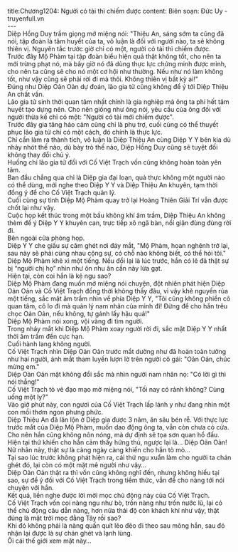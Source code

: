 title:Chương1204: Người có tài thì chiếm được
content:
Biên soạn: Đức Uy - truyenfull.vn<br>---<br>Diệp Hồng Duy trầm giọng mở miệng nói: "Thiệu An, sáng sớm ta cũng đã nói, tập đoàn là tâm huyết của ta, vô luận là đối với người nào, ta sẽ không thiên vị. Nguyên tắc trước giờ chỉ có một, người có tài thì chiếm được.<br>Trước đây Mộ Phàm tại tập đoàn biểu hiện quả thật không tốt, cho nên ta mới trừng phạt nó, mà bây giờ nó đã dùng thực lực chứng minh được mình, cho nên ta cũng sẽ cho nó một cơ hội như thường. Nếu như nó làm không tốt, như vậy cũng sẽ phải rời đi mà thôi. Không thiên vị bất kỳ ai!"<br>Đúng như Diệp Oản Oản dự đoán, lão gia tử cũng không để ý tới Diệp Thiệu An chất vấn.<br>Lão gia tử sinh thời quan tâm nhất chính là gia nghiệp mà ông ta phí hết tâm huyết tạo dựng nên. Cho nên giống như ông nói, yêu cầu của ông đối với người thừa kế chỉ có một: "Người có tài mới chiếm được".<br>Trước đây gia tăng hảo cảm cũng chỉ là phụ trợ, cuối cùng có thể thuyết phục lão gia tử chỉ có một cách, đó chính là thực lực.<br>Chỉ cần làm ra thành tích, vô luận là Diệp Thiệu An cùng Diệp Y Y bên kia dù nhảy nhót thế nào, dù bày trò thế nào, Diệp Hồng Duy cũng sẽ tuyệt đối không thay đổi chủ ý.<br>Huống chi lão gia tử đối với Cố Việt Trạch vốn cũng không hoàn toàn yên tâm.<br>Ban đầu chẳng qua chỉ là Diệp gia đại loạn, quả thực không một người nào có thể dùng, mới nghe theo Diệp Y Y và Diệp Thiệu An khuyên, tạm thời đồng ý để cho Cố Việt Trạch quản lý.<br>Cuối cùng sự tình Diệp Mộ Phàm quay trở lại Hoàng Thiên Giải Trí vẫn được chốt lại như vậy.<br>Cuộc họp kết thúc trong một bầu không khí âm trầm, Diệp Thiệu An không thèm để ý Diệp Y Y khuyên can, trực tiếp xô ngã bàn, nổi giận đùng đùng rời đi.<br>Bên ngoài cửa phòng họp.<br>Diệp Y Y che giấu sự căm ghét nơi đáy mắt, "Mộ Phàm, hoan nghênh trở lại, sau này sẽ phải cùng nhau cộng sự, có chỗ nào không biết, có thể hỏi tôi."<br>Diệp Mộ Phàm khẽ xì một tiếng. Nếu đổi lại là lúc trước, hắn có lẽ đã thật sự bị “người chị họ” nhìn như ôn nhu ân cần này lừa gạt.<br>Hiện tại, còn coi hắn là kẻ ngu sao?<br>Diệp Mộ Phàm đang muốn mở miệng nói chuyện, đột nhiên phát hiện Diệp Oản Oản và Cố Việt Trạch đồng thời không thấy đâu, vì vậy khẽ nguyền rủa một tiếng, sắc mặt âm trầm nhìn về phía Diệp Y Y, "Tôi cũng không phiền cô quan tâm, cô lo đi mà quản lý nam nhân của mình đi! Đừng để cho hắn trêu chọc Oản Oản, nếu không, tự gánh lấy hậu quả!"<br>Diệp Mộ Phàm nói xong, vội vàng đi tìm người.<br>Trong nháy mắt khi Diệp Mộ Phàm xoay người rời đi, sắc mặt Diệp Y Y nhất thời âm trầm đến cực hạn.<br>Cuối hành lang không người.<br>Cố Việt Trạch nhìn Diệp Oản Oản trước mắt dường như đã hoàn toàn tưởng như hai người, ánh mắt tham luyến lượn lờ trên người cô gái: "Oản Oản, chúc mừng em."<br>Diệp Oản Oản mặt không đổi sắc mà nhìn người nam nhân nọ: "Có lời gì thì nói thẳng!"<br>Cố Việt Trạch tỏ vẻ đạo mạo mở miệng nói, "Tối nay có rảnh không? Cùng uống một ly?"<br>Vào giờ phút này, con ngươi của Cố Việt Trạch lấp lánh y như đang nhìn một con mồi thơm ngon phưng phức.<br>Diệp Thiệu An đã lăn lộn ở Diệp gia được 3 năm, ăn sâu bén rễ. Với thực lực trước mắt của Diệp Mộ Phàm, muốn dao động ông ta, vẫn còn chưa có cửa.<br>Cho nên hắn cũng không nôn nóng, mà dự định sẽ tọa sơn quan hổ đấu.<br>Hiện tại thứ khiến cho hắn cảm thấy hứng thú, ngược lại là... Diệp Oản Oản!<br>Nữ nhân này, thật sự là càng ngày càng khiến cho hắn tò mò...<br>Tại sao lúc trước không phát hiện ra, cái thứ ngu xuẩn làm cho người ta chán ghét đó, lại còn có một mặt mê người như vậy…<br>Diệp Oản Oản thật ra thì vốn cũng không nghĩ đến, nhưng không hiểu tại sao, sự để ý đối với Cố Việt Trạch trong tiềm thức, vẫn để cho nàng tới nói chuyện với hắn.<br>Kết quả, liền nghe được lời mời mọc chủ động này của Cố Việt Trạch.<br>Cố Việt Trạch vốn coi nàng ngu như bò, trốn nàng như trốn nước lũ, lại có thể chủ động câu dẫn nàng, hơn nữa thái độ còn khách khí như vậy, thật đúng là mặt trời mọc đằng Tây rồi sao?<br>Khi đó không phải là nàng quấn quít lẽo đẽo đi theo sau mông hắn, sau đó nhận lại được là sự chán ghét và lạnh lùng.<br>Ôi cái thế giới xem mặt này…
